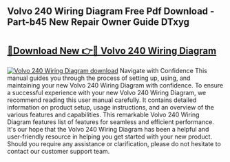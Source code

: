 ## Volvo 240 Wiring Diagram Free Pdf Download - Part-b45 New Repair Owner Guide DTxyg

# <h2><a href="http://dfsoriq.blite.top/?on=Volvo+240+Wiring+Diagram">🔗Download New 👉🔴 Volvo 240 Wiring Diagram</a></h2>

[![Volvo 240 Wiring Diagram download](https://i.imgur.com/lujVjoI.png)](http://dfsoriq.blite.top/?on=Volvo+240+Wiring+Diagram)
Navigate with Confidence This manual guides you through the process of setting up, using, and maintaining your new Volvo 240 Wiring Diagram with confidence. To ensure a successful experience with your new Volvo 240 Wiring Diagram, we recommend reading this user manual carefully. It contains detailed information on product setup, usage instructions, and an overview of the various features and capabilities. This remarkable Volvo 240 Wiring Diagram features list of features for seamless and efficient performance. It's our hope that the Volvo 240 Wiring Diagram has been a helpful and user-friendly resource in helping you get started with your new product. Should you require any assistance or clarification, please do not hesitate to contact our customer support team.
